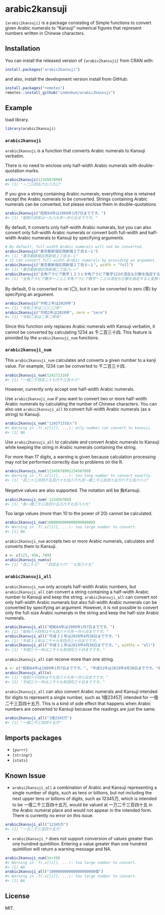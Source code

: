 
<!-- README.md is generated from README.Rmd. Please edit that file -->

# arabic2kansuji

<!-- badges: start -->
<!-- badges: end -->

`{arabic2kansuji}` is a package consisting of Simple functions to
convert given Arabic numerals to “Kansuji” numerical figures that
represent numbers written in Chinese characters.

## Installation

You can install the released version of `{arabic2kansuji}` from CRAN
with:

``` r
install.packages("arabic2kansuji")
```

and also, install the development version install from GitHub:

``` r
install.packages("remotes")
remotes::install_github("indenkun/arabic2kansuji")
```

## Example

load library.

``` r
library(arabic2kansuji)
```

### `arabic2kansuji`

`arabic2kansuji` is a function that converts Arabic numerals to Kansuji
verbatim.

There is no need to enclose only half-width Arabic numerals with
double-quotation marks.

``` r
arabic2kansuji(1234567890)
#> [1] "一二三四五六七八九〇"
```

If you give a string containing Arabic numerals, everything else is
retained except the Arabic numerals to be converted. Strings containing
Arabic numerals can be converted, but please enclose them in
double-quotations

``` r
arabic2kansuji("昭和64年は1989年1月7日までです。")
#> [1] "昭和六四年は一九八九年一月七日までです。"
```

By default, it converts only half-width Arabic numerals, but you can
also convert only full-width Arabic numerals or convert both full-width
and half-width Arabic numerals to Kansuji by specifying arguments.

``` r
# By default, full-width Arabic numerals will not be converted.
arabic2kansuji("東京都新宿区西新宿２丁目８−１")
#> [1] "東京都新宿区西新宿２丁目８−１"
# It can convert full-width Arabic numerals by providing an argument.
arabic2kansuji("東京都新宿区西新宿２丁目８−１", width = "full")
#> [1] "東京都新宿区西新宿二丁目八−一"
arabic2kansuji("全角アラビア数字１２３と半角アラビア数字123の混在も引数を指定すると変換できます。", width = "all")
#> [1] "全角アラビア数字一二三と半角アラビア数字一二三の混在も引数を指定すると変換できます。"
```

By default, 0 is converted to rei (〇), but it can be converted to zero
(零) by specifying an argument.

``` r
arabic2kansuji("令和２年は2020年")
#> [1] "令和２年は二〇二〇年"
arabic2kansuji("令和2年は2020年", zero = "zero")
#> [1] "令和二年は二零二零年"
```

Since this function only replaces Arabic numerals with Kansuji verbatim,
it cannot be converted by calculating 1234 as 千二百三十四. This feature
is provided by the `arabic2kansuji_num` functions.

### `arabic2kansuji_num`

This `arabic2kansuji_num` calculates and converts a given number to a
kanji value. For example, 1234 can be converted to 千二百三十四.

``` r
arabic2kansuji_num(124271318)
#> [1] "一億二千四百二十七万千三百十八"
```

However, currently only accept one half-width Arabic numerals.

Use `arabic2kansuji_num` if you want to convert two or more half-width
Arabic numerals by calculating the number of Chinese characters. You can
also use `arabic2kansuji_all` to convert full-width Arabic numerals (as
a string) to Kansuji.

``` r
arabic2kansuji_num("124271318人")
#> Warning in .f(.x[[i]], ...): only number can convert to kansuji.
#> [1] NA
```

Use `arabic2kansuji_all` to calculate and convert Arabic numerals to
Kansuji while keeping the string in Arabic numerals containing the
string.

For more than 17 digits, a warning is given because calculation
processing may not be performed correctly due to problems on the R.

``` r
arabic2kansuji_num(1234567890123456789)
#> Warning in .f(.x[[i]], ...): too long number to convert exactly.
#> [1] "百二十三京四千五百六十七兆八千九百一億二千三百四十五万六千七百六十八"
```

Negative values are also supported. The notation will be 負Kansuji.

``` r
arabic2kansuji_num(-123456789)
#> [1] "負一億二千三百四十五万六千七百八十九"
```

Too large values (more than 10 to the power of 20) cannot be calculated.

``` r
arabic2kansuji_num(100000000000000000000)
#> Warning in .f(.x[[i]], ...): too large number to convert.
#> [1] NA
```

`arabic2kansuji_num` accepts two or more Arabic numerals, calculates and
converts them to Kansuji.

``` r
x <- c(123, 456, 789)
arabic2kansuji_num(x)
#> [1] "百二十三"   "四百五十六" "七百八十九"
```

### `arabic2kansuji_all`

`arabic2kansuji_num` only accepts half-width Arabic numbers, but
`arabic2kansuji_all` can convert a string containing a half-width Arabic
number to Kansuji and keep the string. `arabic2kansuji_all` can convert
not only half-width Arabic numerals but also full-width Arabic numerals
can be converted by specifying an argument. However, it is not possible
to convert only the full-size Arabic numerals in the string and keep the
half-size Arabic numerals.

``` r
arabic2kansuji_all("昭和64年は1989年1月7日までです。")
#> [1] "昭和六十四年は千九百八十九年一月七日までです。"
arabic2kansuji_all("平成３１年は2019年4月30日までです。")
#> [1] "平成３１年は二千十九年四月三十日までです。"
arabic2kansuji_all("平成３１年は2019年4月30日までです。", widths = "all")
#> [1] "平成三十一年は二千十九年四月三十日までです。"
```

`arabic2kansuji_all` can receive more than one string.

``` r
x <- c("昭和64年は1989年1月7日までです。", "平成31年は2019年4月30日までです。")
arabic2kansuji_all(x)
#> [1] "昭和六十四年は千九百八十九年一月七日までです。"
#> [2] "平成三十一年は二千十九年四月三十日までです。"
```

`arabic2kansuji_all` can also convert Arabic numerals and Kansuji
intended for digits to represent a single number, such as 1億2345万
intended for 一億二千三百四十五万. This is a kind of side effect that
happens when Arabic numbers are converted to Kansuji because the
readings are just the same.

``` r
arabic2kansuji_all("1億2345万")
#> [1] "一億二千三百四十五万"
```

## Imports packages

-   `{purrr}`
-   `{stringr}`
-   `{stats}`

## Known Issue

-   `arabic2kansuji_all` a combination of Arabic and Kansuji
    representing a single number of digits, such as tens or billions,
    but not including the next upper tens or billions of digits, such as
    12345万, which is intended to be 一億二千三百四十五万, would be
    valued at 一万二千三百四十五 in the Arabic numeral place and would
    not appear in the intended form. There is currently no error on this
    issue.

``` r
arabic2kansuji_all("12345万")
#> [1] "一万二千三百四十五万"
```

-   `arabic2kansuji_*` does not support conversion of values greater
    than one hundred quintillion. Entering a value greater than one
    hundred quintillion will return a warning message and NA.

``` r
arabic2kansuji_num(1e+20)
#> Warning in .f(.x[[i]], ...): too large number to convert.
#> [1] NA
arabic2kansuji_all("100000000000000000000個")
#> Warning in .f(.x[[i]], ...): too large number to convert.
#> [1] NA
```

## License

MIT.
